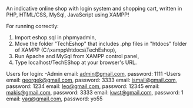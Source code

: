 An indicative online shop with login system and shopping cart, written in 
PHP, HTML/CSS, MySql, JavaScript using XAMPP!

For running correctly:
1. Import eshop.sql in phpmyadmin,
2. Move the folder "TechEshop" that includes .php files in "htdocs" folder of XAMPP (C:\xampp\htdocs\TechEshop), 
3. Run Apache and MySql from XAMPP control panel,
4. Type localhost/TechEShop at your browser's URL.

Users for login:
-Admin
  email: admin@gmail.com, password: 1111
-Users
  email:  georgek@gmail.com, password: 3333
  email:  ismail@gmail.com, password: 1234
  email:  leo@gmail.com, password: 12345
  email:  makis@gmail.com, password: 3333
  email:  kwst@gmail.com, password: 1
  email:  vag@gmail.com, password: yo55
